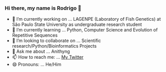 ### Hi there, my name is Rodrigo 👋

- 🔭 I’m currently working on ... LAGENPE (Laboratory of Fish Genetics) at São Paulo State University as undergraduate research student  
- 🌱 I’m currently learning ... Python, Computer Science and Evolution of Repetitive Sequences
- 👯 I’m looking to collaborate on ... Scientific research/Python/Bioinformatics Projects
- 💬 Ask me about ... Anithyng
- 📫 How to reach me: ... [My Twitter](https://twitter.com/rmcalegari)
- 😄 Pronouns: ... He/Him

